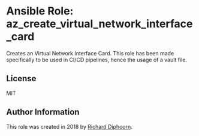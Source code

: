 # Ansible Role: az_create_virtual_network_interface_card

Creates an Virtual Network Interface Card. This role has been made specifically to be used in CI/CD pipelines, hence the usage of a vault file.

## License

MIT

## Author Information

This role was created in 2018 by [Richard Diphoorn](https://www.richarddiphoorn.com/).
